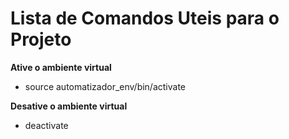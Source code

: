 # Lista de Comandos Uteis para o Projeto 

**Ative o ambiente virtual**
- source automatizador_env/bin/activate

**Desative o ambiente virtual**
- deactivate
